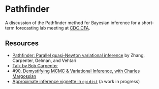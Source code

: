 # Pathfinder

A discussion of the Pathfinder method for Bayesian inference for a short-term forecasting lab meeting at [CDC CFA](https://www.cdc.gov/forecast-outbreak-analytics/index.html).

## Resources

* [Pathfinder: Parallel quasi-Newton variational inference](https://www.jmlr.org/papers/volume23/21-0889/21-0889.pdf) by Zhang, Carpenter, Gelman, and Vehtari
* [Talk by Bob Carpenter](https://www.youtube.com/watch?v=TPptuDp-w2E)
* [#90, Demystifying MCMC & Variational Inference, with Charles Margossian](https://www.youtube.com/watch?v=wEKqznbHHQw&t=10s)
* [Approximate inference vignette in `epidist`](https://github.com/epinowcast/epidist/pull/69) (a work in progress)
